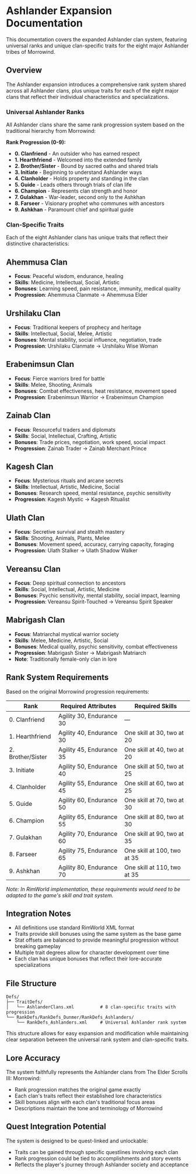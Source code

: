 # Ashlander Expansion Documentation

This documentation covers the expanded Ashlander clan system, featuring universal ranks and unique clan-specific traits for the eight major Ashlander tribes of Morrowind.

## Overview

The Ashlander expansion introduces a comprehensive rank system shared across all Ashlander clans, plus unique traits for each of the eight major clans that reflect their individual characteristics and specializations.

### Universal Ashlander Ranks

All Ashlander clans share the same rank progression system based on the traditional hierarchy from Morrowind:

**Rank Progression (0-9):**
- **0. Clanfriend** - An outsider who has earned respect
- **1. Hearthfriend** - Welcomed into the extended family  
- **2. Brother/Sister** - Bound by sacred oaths and shared trials
- **3. Initiate** - Beginning to understand Ashlander ways
- **4. Clanholder** - Holds property and standing in the clan
- **5. Guide** - Leads others through trials of clan life
- **6. Champion** - Represents clan strength and honor
- **7. Gulakhan** - War-leader, second only to the Ashkhan
- **8. Farseer** - Visionary prophet who communes with ancestors
- **9. Ashkhan** - Paramount chief and spiritual guide

### Clan-Specific Traits

Each of the eight Ashlander clans has unique traits that reflect their distinctive characteristics:

## Ahemmusa Clan
- **Focus**: Peaceful wisdom, endurance, healing
- **Skills**: Medicine, Intellectual, Social, Artistic
- **Bonuses**: Learning speed, pain resistance, immunity, medical quality
- **Progression**: Ahemmusa Clanmate → Ahemmusa Elder

## Urshilaku Clan  
- **Focus**: Traditional keepers of prophecy and heritage
- **Skills**: Intellectual, Social, Melee, Artistic
- **Bonuses**: Mental stability, social influence, negotiation, trade
- **Progression**: Urshilaku Clanmate → Urshilaku Wise Woman

## Erabenimsun Clan
- **Focus**: Fierce warriors bred for battle
- **Skills**: Melee, Shooting, Animals
- **Bonuses**: Combat effectiveness, heat resistance, movement speed
- **Progression**: Erabenimsun Warrior → Erabenimsun Champion

## Zainab Clan
- **Focus**: Resourceful traders and diplomats  
- **Skills**: Social, Intellectual, Crafting, Artistic
- **Bonuses**: Trade prices, negotiation, work speed, social impact
- **Progression**: Zainab Trader → Zainab Merchant Prince

## Kagesh Clan
- **Focus**: Mysterious rituals and arcane secrets
- **Skills**: Intellectual, Artistic, Medicine, Social  
- **Bonuses**: Research speed, mental resistance, psychic sensitivity
- **Progression**: Kagesh Mystic → Kagesh Ritualist

## Ulath Clan
- **Focus**: Secretive survival and stealth mastery
- **Skills**: Shooting, Animals, Plants, Melee
- **Bonuses**: Movement speed, accuracy, carrying capacity, foraging
- **Progression**: Ulath Stalker → Ulath Shadow Walker

## Vereansu Clan
- **Focus**: Deep spiritual connection to ancestors
- **Skills**: Social, Intellectual, Artistic, Medicine
- **Bonuses**: Psychic sensitivity, mental stability, social impact, learning
- **Progression**: Vereansu Spirit-Touched → Vereansu Spirit Speaker

## Mabrigash Clan
- **Focus**: Matriarchal mystical warrior society
- **Skills**: Melee, Medicine, Artistic, Social
- **Bonuses**: Medical quality, psychic sensitivity, combat effectiveness
- **Progression**: Mabrigash Sister → Mabrigash Matriarch
- **Note**: Traditionally female-only clan in lore

## Rank System Requirements

Based on the original Morrowind progression requirements:

| Rank | Required Attributes | Required Skills |
|------|-------------------|----------------|
| 0. Clanfriend | Agility 30, Endurance 30 | — |
| 1. Hearthfriend | Agility 40, Endurance 30 | One skill at 30, two at 20 |
| 2. Brother/Sister | Agility 45, Endurance 35 | One skill at 40, two at 20 |
| 3. Initiate | Agility 50, Endurance 40 | One skill at 50, two at 25 |
| 4. Clanholder | Agility 55, Endurance 45 | One skill at 60, two at 25 |
| 5. Guide | Agility 60, Endurance 50 | One skill at 70, two at 30 |
| 6. Champion | Agility 65, Endurance 55 | One skill at 80, two at 30 |
| 7. Gulakhan | Agility 70, Endurance 60 | One skill at 90, two at 35 |
| 8. Farseer | Agility 75, Endurance 65 | One skill at 100, two at 35 |
| 9. Ashkhan | Agility 80, Endurance 70 | One skill at 110, two at 35 |

*Note: In RimWorld implementation, these requirements would need to be adapted to the game's skill and trait system.*

## Integration Notes

- All definitions use standard RimWorld XML format
- Traits provide skill bonuses using the same system as the base game
- Stat offsets are balanced to provide meaningful progression without breaking gameplay
- Multiple trait degrees allow for character development over time
- Each clan has unique bonuses that reflect their lore-accurate specializations

## File Structure

```
Defs/
├── TraitDefs/
│   └── AshlanderClans.xml          # 8 clan-specific traits with progression
└── RankDefs/RankDefs_Dunmer/RankDefs_Ashlanders/
    └── RankDefs_Ashlanders.xml     # Universal Ashlander rank system
```

This structure allows for easy expansion and modification while maintaining clear separation between the universal rank system and clan-specific traits.

## Lore Accuracy

The system faithfully represents the Ashlander clans from The Elder Scrolls III: Morrowind:
- Rank progression matches the original game exactly
- Each clan's traits reflect their established lore characteristics
- Skill bonuses align with each clan's traditional focus areas
- Descriptions maintain the tone and terminology of Morrowind

## Quest Integration Potential

The system is designed to be quest-linked and unlockable:
- Traits can be gained through specific questlines involving each clan
- Rank progression could be tied to accomplishments and story events  
- Reflects the player's journey through Ashlander society and acceptance